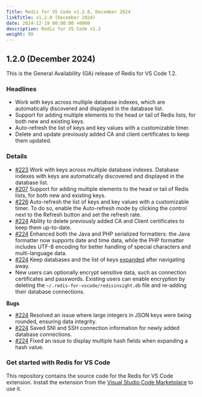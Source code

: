 ```yaml
---
Title: Redis for VS Code v1.2.0, December 2024
linkTitle: v1.2.0 (December 2024)
date: 2024-12-19 00:00:00 +0000
description: Redis for VS Code v1.2
weight: 99
---
```


## 1.2.0 (December 2024)

This is the General Availability (GA) release of Redis for VS Code 1.2.

### Headlines
* Work with keys across multiple database indexes, which are automatically discovered and displayed in the database list.
* Support for adding multiple elements to the head or tail of Redis lists, for both new and existing keys.
* Auto-refresh the list of keys and key values with a customizable timer.
* Delete and update previously added CA and client certificates to keep them updated.

### Details

- [#223](https://github.com/RedisInsight/Redis-for-VS-Code/pull/223) Work with keys across multiple database indexes. Database indexes with keys are automatically discovered and displayed in the database list. 
- [#207](https://github.com/RedisInsight/Redis-for-VS-Code/pull/207) Support for adding multiple elements to the head or tail of Redis lists, for both new and existing keys.
- [#226](https://github.com/RedisInsight/Redis-for-VS-Code/pull/226) Auto-refresh the list of keys and key values with a customizable timer. To do so, enable the Auto-refresh mode by clicking the control next to the Refresh button and set the refresh rate.
- [#224](https://github.com/RedisInsight/Redis-for-VS-Code/pull/224) Ability to delete previously added CA and Client certificates to keep them up-to-date.
- [#224](https://github.com/RedisInsight/Redis-for-VS-Code/pull/224) Enhanced both the Java and PHP serialized formatters: the Java formatter now supports date and time data, while the PHP formatter includes UTF-8 encoding for better handling of special characters and multi-language data.
- [#224](https://github.com/RedisInsight/Redis-for-VS-Code/pull/224) Keep databases and the list of keys [expanded](https://github.com/RedisInsight/Redis-for-VS-Code/issues/217) after navigating away.
- New users can optionally encrypt sensitive data, such as connection certificates and passwords. Existing users can enable encryption by deleting the `~/.redis-for-vscode/redisinsight.db` file and re-adding their database connections.

**Bugs**
- [#224](https://github.com/RedisInsight/Redis-for-VS-Code/pull/224) Resolved an issue where large integers in JSON keys were being rounded, ensuring data integrity.
- [#224](https://github.com/RedisInsight/Redis-for-VS-Code/pull/224) Saved SNI and SSH connection information for newly added database connections.
- [#224](https://github.com/RedisInsight/Redis-for-VS-Code/pull/224) Fixed an issue to display multiple hash fields when expanding a hash value.

### Get started with Redis for VS Code

This repository contains the source code for the Redis for VS Code extension.
Install the extension from the [Visual Studio Code Marketplace](https://marketplace.visualstudio.com/items?itemName=redis.redis-for-vscode) to use it.
